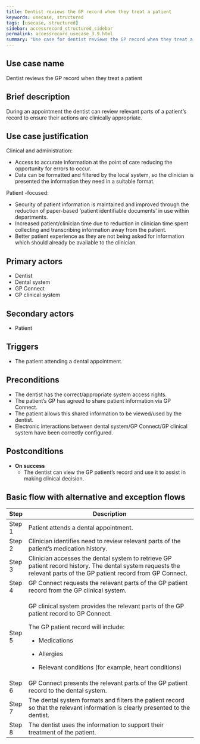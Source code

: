 ```yaml
---
title: Dentist reviews the GP record when they treat a patient
keywords: usecase, structured
tags: [usecase, structured] 
sidebar: accessrecord_structured_sidebar
permalink: accessrecord_usecase_3.9.html
summary: "Use case for dentist reviews the GP record when they treat a patient"
---
```


## Use case name
Dentist reviews the GP record when they treat a patient

## Brief description
During an appointment the dentist can review relevant parts of a patient’s record to ensure their actions are clinically appropriate.

## Use case justification
Clinical and administration:
-   Access to accurate information at the point of care reducing the opportunity for errors to occur.
-   Data can be formatted and filtered by the local system, so the clinician is presented the information they need in a suitable format.

Patient -focused:
-   Security of patient information is maintained and improved through the reduction of paper-based ‘patient identifiable documents’ in use within departments.
-   Increased patient/clinician time due to reduction in clinician time spent collecting and transcribing information away from the patient.
-   Better patient experience as they are not being asked for information which should already be available to the clinician.

## Primary actors
-   Dentist
-   Dental system
-   GP Connect
-   GP clinical system

## Secondary actors
-   Patient

## Triggers
-   The patient attending a dental appointment.

## Preconditions
-   The dentist has the correct/appropriate system access rights.
-   The patient’s GP has agreed to share patient information via GP Connect.
-   The patient allows this shared information to be viewed/used by the dentist.
-   Electronic interactions between dental system/GP Connect/GP clinical system have been correctly configured.

## Postconditions
-   **On success**
    - The dentist can view the GP patient’s record and use it to assist in making clinical decision.

## Basic flow with alternative and exception flows

<table>
<thead>
<tr class="header">
<th style="width:10%">Step</th>
<th>Description</th>
</tr>
</thead>
<tbody>
<tr class="odd">
<td>Step 1</td>
<td>Patient attends a dental appointment.</td>
</tr>
<tr class="even">
<td>Step 2</td>
<td>Clinician identifies need to review relevant parts of the patient’s medication history.</td>
</tr>
<tr class="odd">
<td>Step 3</td>
<td>Clinician accesses the dental system to retrieve GP patient record history. The dental system requests the relevant parts of the GP patient record from GP Connect.</td>
</tr>
<tr class="even">
<td>Step 4</td>
<td>GP Connect requests the relevant parts of the GP patient record from the GP clinical system.</td>
</tr>
<tr class="odd">
<td>Step 5</td>
<td><p>GP clinical system provides the relevant parts of the GP patient record to GP Connect.</p>
<p>The GP patient record will include:</p>
<ul>
<li><p>Medications</p></li>
<li><p>Allergies</p></li>
<li><p>Relevant conditions (for example, heart conditions)</p></li>
</ul></td>
</tr>
<tr class="even">
<td>Step 6</td>
<td>GP Connect presents the relevant parts of the GP patient record to the dental system.</td>
</tr>
<tr class="odd">
<td>Step 7</td>
<td>The dental system formats and filters the patient record so that the relevant information is clearly presented to the dentist.</td>
</tr>
<tr class="even">
<td>Step 8</td>
<td>The dentist uses the information to support their treatment of the patient.</td>
</tr>
</tbody>
</table>
